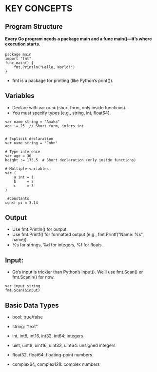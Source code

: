 # KEY CONCEPTS

## Program Structure

#### Every Go program needs a package main and a func main()—it’s where execution starts.

```
package main
import "fmt"
func main() {
    fmt.Println("Hello, World!")
}

```
- fmt is a package for printing (like Python’s print()).


## Variables
- Declare with var or := (short form, only inside functions).
- You must specify types (e.g., string, int, float64).

```
var name string = "Amaka"
age := 25  // Short form, infers int

```

```

# Explicit declaration
var name string = "John"

# Type inference
var age = 30
height := 175.5  # Short declaration (only inside functions)

# Multiple variables
var (
    a int = 1
    b     = 2
    c     = 3
)

 #Constants
const pi = 3.14

```

## Output
- Use fmt.Println() for output.
- Use fmt.Printf() for formatted output (e.g., fmt.Printf("Name: %s", name)).
- %s for strings, %d for integers, %f for floats.

## Input:
- Go’s input is trickier than Python’s input(). We’ll use fmt.Scan() or fmt.Scanln() for now.

```
var input string
fmt.Scan(&input)

```

## Basic Data Types
- bool: true/false

- string: "text"

- int, int8, int16, int32, int64: integers

- uint, uint8, uint16, uint32, uint64: unsigned integers

- float32, float64: floating-point numbers

- complex64, complex128: complex numbers